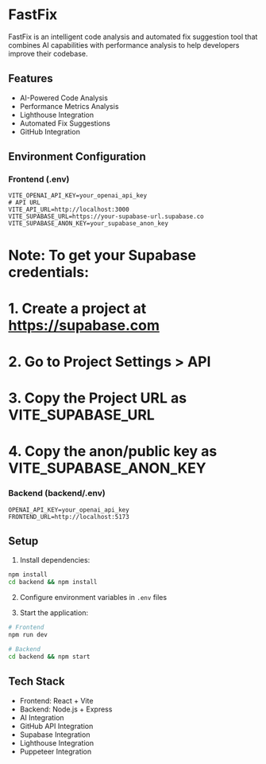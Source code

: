 # FastFix

FastFix is an intelligent code analysis and automated fix suggestion tool that combines AI capabilities with performance analysis to help developers improve their codebase.

## Features

- AI-Powered Code Analysis
- Performance Metrics Analysis
- Lighthouse Integration
- Automated Fix Suggestions
- GitHub Integration

## Environment Configuration

### Frontend (.env)

```env
VITE_OPENAI_API_KEY=your_openai_api_key
# API URL
VITE_API_URL=http://localhost:3000 
VITE_SUPABASE_URL=https://your-supabase-url.supabase.co
VITE_SUPABASE_ANON_KEY=your_supabase_anon_key
```

# Note: To get your Supabase credentials:
# 1. Create a project at https://supabase.com
# 2. Go to Project Settings > API
# 3. Copy the Project URL as VITE_SUPABASE_URL
# 4. Copy the anon/public key as VITE_SUPABASE_ANON_KEY
### Backend (backend/.env)

```env
OPENAI_API_KEY=your_openai_api_key
FRONTEND_URL=http://localhost:5173
```

## Setup

1. Install dependencies:

```bash
npm install
cd backend && npm install
```

2. Configure environment variables in `.env` files

3. Start the application:

```bash
# Frontend
npm run dev

# Backend
cd backend && npm start
```

## Tech Stack

- Frontend: React + Vite
- Backend: Node.js + Express
- AI Integration
- GitHub API Integration
- Supabase Integration
- Lighthouse Integration
- Puppeteer Integration

